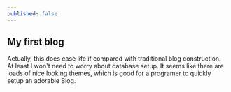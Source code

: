 ```yaml
---
published: false
---
```

## My first blog

Actually, this does ease life if compared with traditional blog construction. At least I won't need to worry about database setup. It seems like there are loads of nice looking themes, which is good for a programer to quickly setup an adorable Blog.
